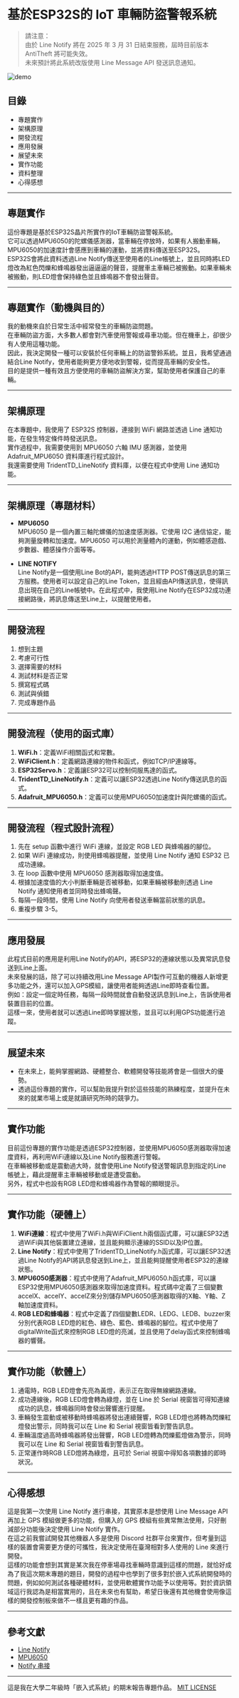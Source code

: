 # 基於ESP32S的 IoT 車輛防盜警報系統

> 請注意：  
> 由於 Line Notify 將在 2025 年 3 月 31 日結束服務，屆時目前版本 AntiTheft 將可能失效。  
> 未來預計將此系統改版使用 Line Message API 發送訊息通知。

![demo](https://github.com/user-attachments/assets/f2681584-c25b-4b0b-ba06-85371b6f5bdb)

## 目錄
- 專題實作
- 架構原理
- 開發流程
- 應用發展
- 展望未來
- 實作功能
- 資料整理
- 心得感想

---

## 專題實作
這份專題是基於ESP32S晶片所實作的IoT車輛防盜警報系統。  
它可以透過MPU6050的陀螺儀感測器，當車輛在停放時，如果有人搬動車輛，MPU6050的加速度計會感應到車輛的運動，並將資料傳送至ESP32S。  
ESP32S會將此資料透過Line Notify傳送至使用者的Line帳號上，並且同時將LED燈改為紅色閃爍和蜂鳴器發出逼逼逼的聲音，提醒車主車輛已被搬動。如果車輛未被搬動，則LED燈會保持綠色並且蜂鳴器不會發出聲音。

---

## 專題實作（動機與目的）
我的動機來自於日常生活中經常發生的車輛防盜問題。  
在車輛防盜方面，大多數人都會對汽車使用警報或尋車功能。但在機車上，卻很少有人使用這種功能。  
因此，我決定開發一種可以安裝於任何車輛上的防盜警鈴系統。並且，我希望通過結合Line Notify，使用者能夠更方便地收到警報，從而提高車輛的安全性。  
目的是提供一種有效且方便使用的車輛防盜解決方案，幫助使用者保護自己的車輛。

---

## 架構原理
在本專題中，我使用了 ESP32S 控制器，連接到 WiFi 網路並透過 Line 通知功能，在發生特定條件時發送訊息。  
實作過程中，我需要使用到 MPU6050 六軸 IMU 感測器，並使用 Adafruit_MPU6050 資料庫進行程式設計。  
我還需要使用 TridentTD_LineNotify 資料庫，以便在程式中使用 Line 通知功能。

---

## 架構原理（專題材料）

- **MPU6050**  
  MPU6050 是一個內置三軸陀螺儀的加速度感測器。它使用 I2C 通信協定，能夠測量旋轉和加速度。MPU6050 可以用於測量體內的運動，例如體感遊戲、步數器、體感操作介面等等。

- **LINE NOTIFY**  
  Line Notify是一個使用Line Bot的API，能夠透過HTTP POST傳送訊息的第三方服務。使用者可以設定自己的Line Token，並且經由API傳送訊息，使得訊息出現在自己的Line帳號中。在此程式中，我使用Line Notify在ESP32成功連接網路後，將訊息傳送至Line上，以提醒使用者。

---

## 開發流程
1. 想到主題
2. 考慮可行性
3. 選擇需要的材料
4. 測試材料是否正常
5. 撰寫程式碼
6. 測試與偵錯
7. 完成專題作品

---

## 開發流程（使用的函式庫）
1. **WiFi.h**：定義WiFi相關函式和常數。
2. **WiFiClient.h**：定義網路連線的物件和函式，例如TCP/IP連線等。
3. **ESP32Servo.h**：定義讓ESP32可以控制伺服馬達的函式。
4. **TridentTD_LineNotify.h**：定義可以讓ESP32透過Line Notify傳送訊息的函式。
5. **Adafruit_MPU6050.h**：定義可以使用MPU6050加速度計與陀螺儀的函式。

---

## 開發流程（程式設計流程）
1. 先在 setup 函數中進行 WiFi 連線，並設定 RGB LED 與蜂鳴器的腳位。
2. 如果 WiFi 連線成功，則使用蜂鳴器提醒，並使用 Line Notify 通知 ESP32 已成功連線。
3. 在 loop 函數中使用 MPU6050 感測器取得加速度值。
4. 根據加速度值的大小判斷車輛是否被移動，如果車輛被移動則透過 Line Notify 通知使用者並同時發出蜂鳴聲。
5. 每隔一段時間，使用 Line Notify 向使用者發送車輛當前狀態的訊息。
6. 重複步驟 3-5。

---

## 應用發展
此程式目前的應用是利用Line Notify的API，將ESP32的連線狀態以及異常訊息發送到Line上面。  
未來發展的話，除了可以持續改用Line Message API製作可互動的機器人新增更多功能之外，還可以加入GPS模組，讓使用者能夠透過Line即時查看位置。  
例如：設定一個定時任務，每隔一段時間就會自動發送訊息到Line上，告訴使用者裝置目前的位置。  
這樣一來，使用者就可以透過Line即時掌握狀態，並且可以利用GPS功能進行追蹤。

---

## 展望未來
- 在未來上，能夠掌握網路、硬體整合、軟體開發等技能將會是一個很大的優勢。
- 透過這份專題的實作，可以幫助我提升對於這些技能的熟練程度，並提升在未來的就業市場上或是就讀研究所時的競爭力。

---

## 實作功能

目前這份專題的實作功能是透過ESP32控制器，並使用MPU6050感測器取得加速度資料，再利用WiFi連線以及Line Notify服務進行警報。  
在車輛被移動或是震動過大時，就會使用Line Notify發送警報訊息到指定的Line帳號上，藉此提醒車主車輛被移動或是遭受震動。  
另外，程式中也設有RGB LED燈和蜂鳴器作為警報的顯眼提示。

---

## 實作功能（硬體上）
1. **WiFi連線**：程式中使用了WiFi.h與WiFiClient.h兩個函式庫，可以讓ESP32透過WiFi與其他裝置建立連線，並且能夠顯示連線的SSID以及IP位置。
2. **Line Notify**：程式中使用了TridentTD_LineNotify.h函式庫，可以讓ESP32透過Line Notify的API將訊息發送到Line上，並且能夠提醒使用者ESP32的連線狀態。
3. **MPU6050感測器**：程式中使用了Adafruit_MPU6050.h函式庫，可以讓ESP32使用MPU6050感測器來取得加速度資料。程式碼中定義了三個變數accelX、accelY、accelZ來分別儲存MPU6050感測器取得的X軸、Y軸、Z軸加速度資料。
4. **RGB LED和蜂鳴器**：程式中定義了四個變數LEDR、LEDG、LEDB、buzzer來分別代表RGB LED燈的紅色、綠色、藍色、蜂鳴器的腳位。程式中使用了digitalWrite函式來控制RGB LED燈的亮滅，並且使用了delay函式來控制蜂鳴器的響聲。

---

## 實作功能（軟體上）
1. 通電時，RGB LED燈會先亮為黃燈，表示正在取得無線網路連線。
2. 成功連線後，RGB LED燈會轉為綠燈，並在 Line 於 Serial 視窗皆可得知連線成功的訊息，蜂鳴器同時會發出聲響進行提醒。
3. 車輛發生震動或被移動時蜂鳴器將發出連續聲響，RGB LED燈也將轉為閃爍紅燈發出警示，同時我可以在 Line 和 Serial 視窗皆看到警告訊息。
4. 車輛溫度過高時蜂鳴器將發出聲響，RGB LED燈轉為閃爍藍燈做為警示，同時我可以在 Line 和 Serial 視窗皆看到警告訊息。
5. 正常運作時RGB LED燈將為綠燈，且可於 Serial 視窗中得知各項數據的即時狀況。

---

## 心得感想
這是我第一次使用 Line Notify 進行串接，其實原本是想使用 Line Message API 再加上 GPS 模組做更多的功能，但購入的 GPS 模組有些異常無法使用，只好刪減部分功能後決定使用 Line Notify 實作。  
在這之前我嘗試開發其他機器人多是使用 Discord 社群平台來實作，但考量到這樣的裝置會需要更方便的可攜性，我決定使用在臺灣相對多人使用的 Line 來進行開發。  
這樣的功能會想到其實是某次我在停車場尋找車輛時意識到這樣的問題，就恰好成為了我這次期末專題的題目，開發的過程中也學到了很多對於嵌入式系統開發時的問題，例如如何測試各種硬體材料，並使用軟體實作功能予以使用等。對於資訊領域這行我認為是相當實用的，且在未來也有幫助，希望日後還有其他機會使用像這樣的開發控制板來做不一樣且更有趣的作品。

---

## 參考文獻
- [Line Notify](https://notify-bot.line.me/zh_TW/)
- [MPU6050](https://github.com/adafruit/Adafruit_MPU6050/)
- [Notify 串接](https://ithelp.ithome.com.tw/articles/10271219/)
  
---  
  
這是我在大學二年級時「嵌入式系統」的期末報告專題作品。
[MIT LICENSE](LICENSE)
